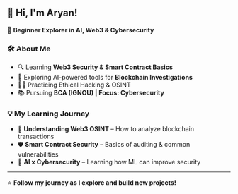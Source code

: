 ## 👋 Hi, I'm Aryan!

🚀 **Beginner Explorer in AI, Web3 & Cybersecurity**

### 🛠 About Me
- 🔍 Learning **Web3 Security & Smart Contract Basics**
- 🤖 Exploring AI-powered tools for **Blockchain Investigations**
- 🏴‍☠️ Practicing Ethical Hacking & OSINT
- 📚 Pursuing **BCA (IGNOU) | Focus: Cybersecurity**

### 💡 My Learning Journey
- 🔗 **Understanding Web3 OSINT** – How to analyze blockchain transactions
- 🛡 **Smart Contract Security** – Basics of auditing & common vulnerabilities
- 🧠 **AI x Cybersecurity** – Learning how ML can improve security

---
⭐ **Follow my journey as I explore and build new projects!**
